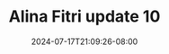 --- 
title: "Alina Fitri update 10"
description: "video bokep Alina Fitri update 10 yandek full vidio new"
date: 2024-07-17T21:09:26-08:00
file_code: "dwvku6u4o7b3"
draft: false
cover: "6fjpzlxawwmxoauh.jpg"
tags: ["Alina", "Fitri", "update", "bokep-indo", "bokep-viral", "bokep-ig"]
length: 9
fld_id: "1483979"
foldername: "Alina Fitri update"
categories: ["Alina Fitri update"]
views: 0
---